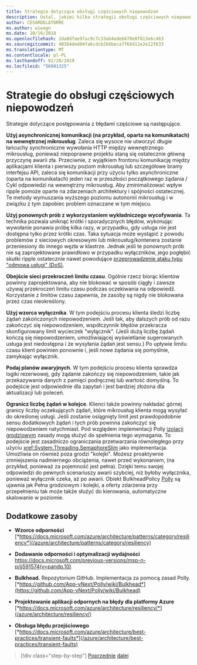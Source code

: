 ```yaml
---
title: Strategie dotyczące obsługi częściowych niepowodzeń
description: Ustal, jakimi kilka strategii obsługi częściowych niepowodzeń bezpiecznie.
author: CESARDELATORRE
ms.author: wiwagn
ms.date: 10/16/2018
ms.openlocfilehash: 2da0dfee97ac9c7c33ab4edeb670e0f813e6c463
ms.sourcegitcommit: 40364ded04fa6cdcb2b6beca7f68412e2e12f633
ms.translationtype: MT
ms.contentlocale: pl-PL
ms.lasthandoff: 02/28/2019
ms.locfileid: "56981325"
---
```

# <a name="strategies-to-handle-partial-failure"></a>Strategie do obsługi częściowych niepowodzeń

Strategie dotyczące postępowania z błędami częściowe są następujące.

**Użyj asynchronicznej komunikacji (na przykład, oparta na komunikatach) na wewnętrznej mikrousług**. Zaleca się wysoce nie utworzyć długie łańcuchy synchroniczne wywołania HTTP między wewnętrznego mikrousług, ponieważ niepoprawne projektu staną się ostatecznie główną przyczynę awarii zła. Przeciwnie, z wyjątkiem frontonu komunikację między aplikacjami klienta i pierwszy poziom mikrousług lub szczegółowe bramy interfejsu API, zaleca się komunikacji przy użyciu tylko asynchroniczne (oparta na komunikatach) jeden raz w przeszłości początkowego żądania / Cykl odpowiedzi na wewnętrzny mikrousług. Aby zminimalizować wpływ ripple pomoże oparte na zdarzeniach architektury i spójności ostatecznej. Te metody wymuszania wyższego poziomu autonomii mikrousług i w związku z tym zapobiec problem oznaczane w tym miejscu.

**Użyj ponownych prób z wykorzystaniem wykładniczego wycofywania**. Ta technika pozwala uniknąć krótki i sporadycznych błędów, wykonując wywołanie ponawia próbę kilka razy, w przypadku, gdy usługa nie jest dostępna tylko przez krótki czas. Taka sytuacja może wystąpić z powodu problemów z sieciowych okresowymi lub mikrousług/kontenera zostanie przeniesiony do innego węzła w klastrze. Jednak jeśli te ponownych prób nie są zaprojektowane prawidłowo w przypadku wyłączników, jego pogłębić skutki ripple ostatecznie nawet powodujące [przeprowadzenie ataku typu "odmowa usługi" (DoS)](https://en.wikipedia.org/wiki/Denial-of-service_attack).

**Obejście sieci przekroczeń limitu czasu**. Ogólnie rzecz biorąc klientów powinny zaprojektowana, aby nie blokować w sposób ciągły i zawsze używaj przekroczeń limitu czasu podczas oczekiwania na odpowiedź. Korzystanie z limitów czasu zapewnia, że zasoby są nigdy nie blokowana przez czas nieokreślony.

**Użyj wzorca wyłącznika**. W tym podejściu procesu klienta śledzi liczbę żądań zakończonych niepowodzeniem. Jeśli tak, aby dalszych prób od razu zakończyć się niepowodzeniem, współczynnik błędów przekracza skonfigurowany limit wycieczek "wyłącznik". (Jeśli dużą liczbę żądań kończą się niepowodzeniem, umożliwiającej wyświetlanie sugerowanych usługa jest niedostępna i że wysyłania żądań jest sensu.) Po upływie limitu czasu klient powinien ponownie i, jeśli nowe żądania się pomyślnie, zamykając wyłącznik.

**Podaj planów awaryjnych**. W tym podejściu procesu klienta sprawdza logiki rezerwowej, gdy żądanie zakończy się niepowodzeniem, takie jak przekazywania danych z pamięci podręcznej lub wartość domyślną. To podejście jest odpowiednie dla zapytań i jest bardziej złożona dla aktualizacji lub poleceń.

**Ogranicz liczbę żądań w kolejce**. Klienci także powinny nakładać górnej granicy liczby oczekujących żądań, które mikrousług klienta mogą wysyłać do określonej usługi. Jeśli zostanie osiągnięty limit jest prawdopodobnie sensu dodatkowych żądań i tych prób powinna zakończyć się niepowodzeniem natychmiast. Pod względem implementacji Polly [izolacji grodziowym](https://github.com/App-vNext/Polly/wiki/Bulkhead) zasady mogą służyć do spełnienia tego wymagania. To podejście jest zasadniczo ograniczania przetwarzania równoległego przy użyciu <xref:System.Threading.SemaphoreSlim> jako implementacja. Umożliwia on również poza grodzi "kolejki". Możesz proaktywnie zmniejszenia nadmiernego obciążenia, nawet przed wykonaniem, (na przykład, ponieważ za pojemność jest pełna). Dzięki temu swojej odpowiedzi do pewnych scenariuszy awarii szybciej, niż byłoby wyłącznika, ponieważ wyłącznik czeka, aż po awarii. Obiekt BulkheadPolicy [Polly](http://www.thepollyproject.org/) są ujawnia jak Pełna grodziowym i kolejki, a oferty zdarzenia przy przepełnieniu tak może także służyć do kierowania, automatyczne skalowanie w poziomie.

## <a name="additional-resources"></a>Dodatkowe zasoby

- **Wzorce odporności**\
  [*https://docs.microsoft.com/azure/architecture/patterns/category/resiliency*](/azure/architecture/patterns/category/resiliency)

- **Dodawanie odporności i optymalizacji wydajności**\
  <https://docs.microsoft.com/previous-versions/msp-n-p/jj591574(v=pandp.10)>

- **Bulkhead.** Repozytorium GitHub. Implementacja za pomocą zasad Polly. \
  [*https://github.com/App-vNext/Polly/wiki/Bulkhead*](https://github.com/App-vNext/Polly/wiki/Bulkhead)

- **Projektowanie aplikacji odpornych na błędy dla platformy Azure**\
  [*https://docs.microsoft.com/azure/architecture/resiliency/*](/azure/architecture/resiliency/)

- **Obsługa błędu przejściowego**\
  [*https://docs.microsoft.com/azure/architecture/best-practices/transient-faults*](/azure/architecture/best-practices/transient-faults)

>[!div class="step-by-step"]
>[Poprzednie](handle-partial-failure.md)
>[dalej](implement-retries-exponential-backoff.md)
